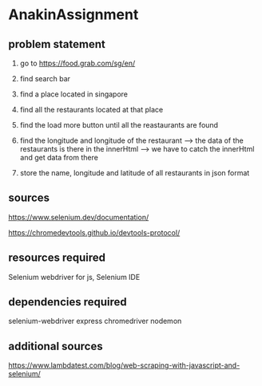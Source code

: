 # AnakinAssignment

## problem statement

1. go to https://food.grab.com/sg/en/

2. find search bar

3. find a place located in singapore

4. find all the restaurants located at that place

5. find the load more button until all the reastaurants are found

6. find the longitude and longitude of the restaurant
   --> the data of the restaurants is there in the innerHtml
   --> we have to catch the innerHtml and get data from there

7. store the name, longitude and latitude of all restaurants in json format

## sources

https://www.selenium.dev/documentation/

https://chromedevtools.github.io/devtools-protocol/

## resources required

Selenium webdriver for js,
Selenium IDE

## dependencies required

selenium-webdriver
express
chromedriver
nodemon

## additional sources

https://www.lambdatest.com/blog/web-scraping-with-javascript-and-selenium/
